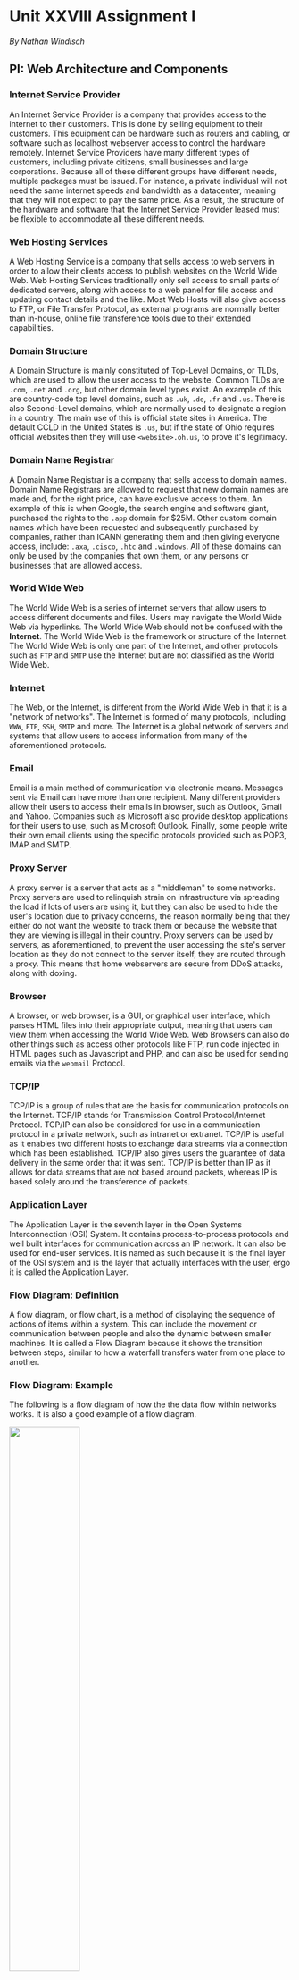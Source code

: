 # Unit XXVIII Assignment I

*By Nathan Windisch*

<div style="page-break-after:always"></div>

## PI: Web Architecture and Components
### Internet Service Provider
An Internet Service Provider is a company that provides access to the internet to their customers. This is done by selling equipment to their customers. This equipment can be hardware such as routers and cabling, or software such as localhost webserver access to control the hardware remotely. Internet Service Providers have many different types of customers, including private citizens, small businesses and large corporations. Because all of these different groups have different needs, multiple packages must be issued. For instance, a private individual will not need the same internet speeds and bandwidth as a datacenter, meaning that they will not expect to pay the same price. As a result, the structure of the hardware and software that the Internet Service Provider leased must be flexible to accommodate all these different needs.

### Web Hosting Services
A Web Hosting Service is a company that sells access to web servers in order to allow their clients access to publish websites on the World Wide Web. Web Hosting Services traditionally only sell access to small parts of dedicated servers, along with access to a web panel for file access and updating contact details and the like. Most Web Hosts will also give access to FTP, or File Transfer Protocol, as external programs are normally better than in-house, online file transference tools due to their extended capabilities.

### Domain Structure
A Domain Structure is mainly constituted of Top-Level Domains, or TLDs, which are used to allow the user access to the website. Common TLDs are `.com`, `.net` and `.org`, but other domain level types exist. An example of this are country-code top level domains, such as `.uk`, `.de`, `.fr` and `.us`. There is also Second-Level domains, which are normally used to designate a region in a country. The main use of this is official state sites in America. The default CCLD in the United States is `.us`, but if the state of Ohio requires official websites then they will use `<website>.oh.us`, to prove it's legitimacy.

### Domain Name Registrar
A Domain Name Registrar is a company that sells access to domain names. Domain Name Registrars are allowed to request that new domain names are made and, for the right price, can have exclusive access to them. An example of this is when Google, the search engine and software giant, purchased the rights to the `.app` domain for $25M. Other custom domain names which have been requested and subsequently purchased by companies, rather than ICANN generating them and then giving everyone access, include: `.axa`, `.cisco`, `.htc` and `.windows`. All of these domains can only be used by the companies that own them, or any persons or businesses that are allowed access.

### World Wide Web
The World Wide Web is a series of internet servers that allow users to access different documents and files. Users may navigate the World Wide Web via hyperlinks. The World Wide Web should not be confused with the **Internet**. The World Wide Web is the framework or structure of the Internet. The World Wide Web is only one part of the Internet, and other protocols such as `FTP` and `SMTP` use the Internet but are not classified as the World Wide Web.

### Internet
The Web, or the Internet, is different from the World Wide Web in that it is a "network of networks". The Internet is formed of many protocols, including `WWW`, `FTP`, `SSH`, `SMTP` and more. The Internet is a global network of servers and systems that allow users to access information from many of the aforementioned protocols.

### Email
Email is a main method of communication via electronic means. Messages sent via Email can have more than one recipient. Many different providers allow their users to access their emails in browser, such as Outlook, Gmail and Yahoo. Companies such as Microsoft also provide desktop applications for their users to use, such as Microsoft Outlook. Finally, some people write their own email clients using the specific protocols provided such as POP3, IMAP and SMTP.

### Proxy Server
A proxy server is a server that acts as a "middleman" to some networks. Proxy servers are used to relinquish strain on infrastructure via spreading the load if lots of users are using it, but they can also be used to hide the user's location due to privacy concerns, the reason normally being that they either do not want the website to track them or because the website that they are viewing is illegal in their country. Proxy servers can be used by servers, as aforementioned, to prevent the user accessing the site's server location as they do not connect to the server itself, they are routed through a proxy. This means that home webservers are secure from DDoS attacks, along with doxing.

### Browser
A browser, or web browser, is a GUI, or graphical user interface, which parses HTML files into their appropriate output, meaning that users can view them when accessing the World Wide Web. Web Browsers can also do other things such as access other protocols like FTP, run code injected in HTML pages such as Javascript and PHP, and can also be used for sending emails via the `webmail` Protocol.

### TCP/IP
TCP/IP is a group of rules that are the basis for communication protocols on the Internet. TCP/IP stands for Transmission Control Protocol/Internet Protocol. TCP/IP can also be considered for use in a communication protocol in a private network, such as intranet or extranet. TCP/IP is useful as it enables two different hosts to exchange data streams via a connection which has been established. TCP/IP also gives users the guarantee of data delivery in the same order that it was sent. TCP/IP is better than IP as it allows for data streams that are not based around packets, whereas IP is based solely around the transference of packets.

### Application Layer
The Application Layer is the seventh layer in the Open Systems Interconnection (OSI) System. It contains process-to-process protocols and well built interfaces for communication across an IP network. It can also be used for end-user services. It is named as such because it is the final layer of the OSI system and is the layer that actually interfaces with the user, ergo it is called the Application Layer.

### Flow Diagram: Definition
A flow diagram, or flow chart, is a method of displaying the sequence of actions of items within a system. This can include the movement or communication between people and also the dynamic between smaller machines. It is called a Flow Diagram because it shows the transition between steps, similar to how a waterfall transfers water from one place to another.

<div style="page-break-after:always"></div>

### Flow Diagram: Example

The following is a flow diagram of how the the data flow within networks works. It is also a good example of a flow diagram.

<img src="flowdiag.png" style="width:50%; height:50%"></img>

<div style="page-break-after:always"></div>

## PII: Client & Server Side Features
### Client Side Factors
#### Browser
A browser, or web browser, is a GUI, or graphical user interface, which parses HTML files into their appropriate output, meaning that users can view them when accessing the World Wide Web. Web Browsers can also do other things such as access other protocols like FTP, run code injected in HTML pages such as Javascript and PHP, and can also be used for sending emails via the `webmail` Protocol. There are many different browsers, but the most widely used browsers are Google Chrome, Firefox, Microsoft Edge, Opera and Internet Explorer. Many web browsers, such as Google Chrome, Firefox and Opera, are open-source whereas Microsoft Edge and Internet Explorer are close-source. Chrome is so open-source, Opera is actually based off it.

#### Cache
Cache, also known as Memory Cache; Cache Store or RAM Cache, is a method of storing data which will be used over and over again. Cache is stored in High-Speed Static Random Access Memory, or SRAM, as it is is much faster but more expensive. This means that Cache is relatively small and is used for programs which will use the same data again and again.

#### Memory
Memory is a large definition which covers many different components of a computer. One type of Memory is Random Access Memory, or RAM, which is volatile memory which is wiped when power is disconnected. Another type of Memory is Read-Only Memory, or ROM, which is data which is written onto the chip and cannot be changed. Unlike RAM, ROM is non-volatile and cannot be changed.

#### Processor Speed
Processor Speed is an important component in Client Side Systems as processors with higher speeds can run more programs. Now a days many programs have a minimum requirements in order to actually run, and this number is measured in megahertz and gigahertz, or MHz and GHz.


### Server Side Factors
#### Web Server Capability
Web Server Capability is the amount of hardware that the physical server has. A Web Server is a computer system that is connected to the internet and contains software that allows it to deliver web pages. A few examples of the software that are used are Apache and IIS, and they allow access to the web pages via the HTTP protocol.

#### Available Bandwidth
Bandwidth is the amount of data that can be sent over a specific static amount of time. Bandwidth is normally expressed via bits/second or bps, but it can also sometimes be expressed in cycles/second, or Hertz if the device is analog. If the Bandwidth on a server is higher, then the web page will be able to be delivered to more people at a faster rate, meaning that more customers will be serviced. Ergo, higher bandwidth may cost more but will mean for that more "hits" are generated.

#### Number Of Hits
A common misconception of Web Hits is that each hit is a visit, but this is not the case. Web Hits are the amount of files downloaded on your website. This includes images, graphics, videos and audio. If a website has many buttons and each one is an image, then they will get more hits. On average, a good website will get about 15 hits per view.

#### File Types
File Types, or File Formats, are a standardized attempt to store information and allow it to be read by specific programs. For example, `.exe` files can only be run on Windows systems, `.app` files can only be run on OSX systems and `.sh` files can only be run on Linux systems. This is because all Operating Systems are different under the hood, and each one performs actions differently. In the example of website development, `.html` files are Hyper Text Markup Language files and are used to display web pages on the internet. HTML files can contain HTML, JavaScript, PHP and others natively, but they can also import code from other files such as `.js` and `.php` files. HTML files can also use Cascading Style Sheets, or CSS, files to stylise the website. Breaking up your website and storing commonly reused code means that it only has to be written once and it can then be imported again and again.

<div style="page-break-after:always"></div>

## PIII: Security Risks, Protection Mechanisms and Data Protection Act
### Security Risks
#### Hacking
Hacking is when an external force accesses or modifies software, hardware or data, either to achieve their own goals or to disrupt the system. Hacking is considered a crime in most parts of the world, and has punishments similar to breaking & entering, for accessing a system when unauthorized, all the way up to theft, if data is cloned without permission.

#### Virus
Viruses in computing are malicious pieces of code that infect the system when executed, either by editing files, replicating itself or by opening or closing applications. Sophisticated viruses can not only infect the current operating but can also access the boot sector of the hard drive, effectively making it useless.

#### Identity Theft
Identity Theft is the acquiring of personal information and using this private information for personal gain. The method that the data is normally used for is for financial gain. This data is now normally gained by the internet, either via keyloggers accessing bank passwords or Trojan viruses installing a backdoor into systems to allow the attackers to gain access to the system.

### Protection Mechanisms
#### Firewall
A firewall is a vital part of all computer systems. It denies access to the computer or network if the data is unauthorized or defined as dangerous. Most firewalls only block incoming information, where as outgoing data is free to travel. Firewalls can do many things, including:
* only allow access from certain IPs and ports, effectively a whitelist,
* denying access based on IP address or port, effectively a blacklist,
* allowing access to all but placing all internal files within a quarantine for later viewing and decision making, effectively a greylist.

#### Security Sockets Layer (SSL)
Security Sockets Layer, or SSL, is a level of security that is used for generating a link between a client and a server. The link is encrypted and is used typically between a client and either a web server  or a mail client, so when a user either accesses a website or their emails.

#### Strong Passwords
Strong Passwords are much harder to brute force or guess when compared to a weak password. Weak passwords are normally all one case, contain single English words and may contain numbers at the end. A strong password should contain at least 15 characters, a mix of upper and lower case, symbols and numbers and should not be either an English word or in any relation to your personal information. The following is an example of a weak password from a person called Dan:
* `d4n1999`
This is a bad password as it contains his first name with only one character changed, it is all only one case and it contains his year of birth. The following is a better password:
* `D0P[w,jgRcA|c>z`
This is a better password because it is a mix of uppercase and lowercase, it contains numbers and symbols, it contains no personal information, it is 15 characters long and it is not a word in any language. The one downside to having secure passwords is that it is very hard to remember all of them, but this can be solved with a secure password manager that has one strong password protecting the rest.

### Data Protection Act
The Data Protection Act is a law created by the UK government in 1998 to protect people's information on the internet and offline. The following is a brief summary taken from https://www.gov.uk/data-protection/the-data-protection-act/

>The Data Protection Act controls how your personal information is used by organizations, businesses or the government.
>
>Everyone responsible for using data has to follow strict rules called ‘data protection principles’. They must make sure the information is:
>
>* used fairly and lawfully
>* used for limited, specifically stated purposes
>* used in a way that is adequate, relevant and not excessive
>* accurate
>* kept for no longer than is absolutely necessary
>* handled according to people’s data protection rights
>* kept safe and secure
>* not transferred outside the European Economic Area without adequate protection
>
>There is stronger legal protection for more sensitive information, such as:
>* ethnic background
>* political opinions
>* religious beliefs
>* health
>* sexual health
>* criminal records

<div style="page-break-after:always"></div>

## MI: Web 2.0, Blogs, Cloud Computing and Online Applications
### Web 2.0
Web 1.0 was what was considered the "static web". All the information only changed when the website was updated, and nothing was reactive. Website were more like books, in that they could only be read and nothing could be done with them other than that. This was good for the time, as web pages didn't really need to do much at the time. The World Wide Web was not as easily accessible or widely used as it is now, so nothing extra was needed. After a while the Internet grew and more people needed to use the service for different things. Because of this, new programming languages such as Javascript and PHP were developed to repond to the user's inputs. These webpages are "reactive" web pages and are considered a standard in Web 2.0. Some popular examples of Web 2.0 pages are social media websites such as `Facebook`, `Twitter` and `Reddit`, but Web 2.0 also covers any website with a forum or commenting system, or just any general way for users to upload their content. This means that websites such as `BBC News`, `YouTube` and `Wikipedia` are all technically Web 2.0, even if most would not consider any of them, especially the latter, to have any sort of user interactivity.

### Blogs
Blogs are a way for people to communicate with the world. They allow people to spread their thoughts and opinions with one another and just let people get things off their chest. Blogs are normally written in an informal format and normally contain articles that newspapers refer to "opinion pieces", meaning that they may be biased in some way. There are many different types of blogs that can be found on the World Wide Web, but the most common are those that are owned by private individuals. These blogs can talk about anything at all, but they usually stick to one subject so they they can pander to their target demographic. For instance, a beauty and makeup blog would not be expected to write articles on quantum mathematics. Because of this, many people turn to blogs for information that relates to their personal opinion. This generates what is called an "echo chamber", meaning that an audience only hears what they want to hear. This is a dangerous precident as it means that those who only get their information from blogs may be misinformed. Some people use blogs to share things that they have done. For example, the popular Internet artist XKCD uses blogs as a form of allowing people to share their work and promote their content. This shows that there are many different ways to use a blog, and the only real requirement is that the posts are in an informal format, and are only posted by a one person or a small group of individuals.

### Cloud Computing
Cloud computing is the practice of generating, saving, storing and loading information from an external server. This allows companies to rent server space in order to do all of their computing and file saving without having to host the physical servers themselves. This means that they can save lots of money as they do not have to purchase the servers, install them, keep using up space to store them, cool them, repair them or upgrade them. All of the hard work of keeping the servers maintained is down to a subcontracted company, meaning that businesses can spend more money on R&D or expanding the company. Another thing that most hosting companies have is a Service Level Agreement, which means that the host agrees to having a specific uptime percentage, and if they do not then their customers either get some free store credit or money off their next payment. Good hosting compies that have a good infrastructre and a very high uptime normally set their Service Level Agreement to be between 98.00% and 99.99% uptime, depending on how confident they are. Service Level Agreements only apply to faults that are caused by the hosting company. Anything that the customer's do that causes their service to go down in their own fault.

### Online Applications
Online Applications, also known as `SaaS` or `Software as a Service`, is a form of cloud computing that performs all of the server based actions on the cloud, and allows the client to perform actions on the client that are then sent to the servers and performed. An upside of this is that client doesn't have to install anything, meaning that the service can be used on any device. Another upside is that sharing files is incredibly easy, as they are already saved to the cloud. A downside to SaaS is that it requires a constant Internet connection in order to edit the files. Another downside is that these services normally have a monthly fee rather than a one-time payment.

<div style="page-break-after:always"></div>

## DI: TCP/IP
### Role of TCP/IP
TCP/IP is a model that has four layers. It is used to standardize how the TCP/IP stack works. The OSI model is different from the TCP/IP model, and should not be confused with the TCP/IP model. I shall provide an example for each of the layers in the TCP/IP model:

#### Layer I: Network Access
The lowest layer of the TCP/IP stack is the network access layer. It handles individual pulses on the wire. It also words with wireless networking by being on the antennas. This layer only knows about the signals on the wire, which it interprets into 0s and 1s, and is therefore not aware of the packet structure of the higher up levels. Because it is so low and pimative, it is considered as a part of the kernel level driver package.

#### Layer II: Internet Layer
The second layer on the TCP/IP model is the internet layer. It works with the packets that are found within the TCP part of the system. It recieves them from the levels tha are higher up, forming data that can be sent over wires and cables. Within these packets is framentations of the data, along with the source and destination IP addresses. The packet is also set when in the Internet layer when it is on it's initial route, meaning that further nodes will be assisted by this.

#### Layer III: Transport Layer
The third layer within the TCP/IP stack is the transport layer, and this is liable for ensuring that the connection between the two nodes is kept constant and open or else the packets will be either not sent or lost when either transmitting or recieving the data, as the connection is closed during the transmission. This layer also performs cyclic checks to ensure that the other node is kept alive, by also sending a keepAlive signal.

#### Layer IV: Application Layer
The final layer within the TCP/IP model is the application layer. This final layer is in charge of transporting specific data such as `HTTP`, `HTTPS`, `FTP`, `SSH` and `TELNET`. As the application layer is the highest layer on the TCP/IP model, it is used as an interface with regular APIs. This is used by developers for programming.

### How TCP/IP Links To The Application Layer
Within TCP/IP, the application layer deals with all communication protocols that are used within the various process-to-process programs on the system. Along with this, the application layer also contains the interfaces needed for the communication systems. This is used to standardize communication and ensure that all systems have the same protocols, in order to make communcation between the systems easy and quick. This means that

The following is a flow diagram of how the TCP/IP stack works.

<img src="https://docs.oracle.com/cd/E18752_01/html/816-4554/figures/ipov.fig88.png" style="width:50%; height:50%"></img>
